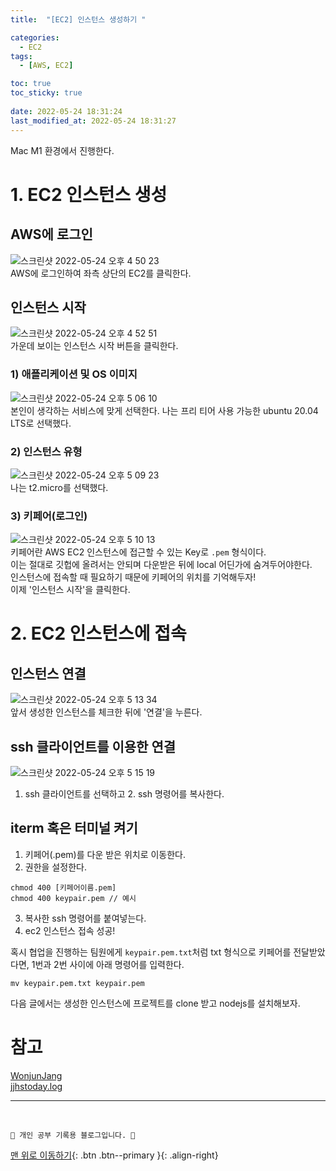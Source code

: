 ```yaml
---
title:  "[EC2] 인스턴스 생성하기 "

categories:
  - EC2
tags:
  - [AWS, EC2]

toc: true
toc_sticky: true
 
date: 2022-05-24 18:31:24
last_modified_at: 2022-05-24 18:31:27
---
```

Mac M1 환경에서 진행한다.
# 1. EC2 인스턴스 생성
## AWS에 로그인
![스크린샷 2022-05-24 오후 4 50 23](https://user-images.githubusercontent.com/59405576/169979169-f871716b-536b-4053-93a4-fd7f6d904f8a.png)<br>
AWS에 로그인하여 좌측 상단의 EC2를 클릭한다.

## 인스턴스 시작
![스크린샷 2022-05-24 오후 4 52 51](https://user-images.githubusercontent.com/59405576/169980285-a55886d8-92ae-4e08-922c-02ffbdf4a17d.png)<br>
가운데 보이는 인스턴스 시작 버튼을 클릭한다.

### 1) 애플리케이션 및 OS 이미지
![스크린샷 2022-05-24 오후 5 06 10](https://user-images.githubusercontent.com/59405576/169981743-4a83d024-1fdc-4f8c-8c79-ac2e774e43cd.png)<br>
본인이 생각하는 서비스에 맞게 선택한다. 나는 프리 티어 사용 가능한 ubuntu 20.04 LTS로 선택했다.

### 2) 인스턴스 유형
![스크린샷 2022-05-24 오후 5 09 23](https://user-images.githubusercontent.com/59405576/169982261-29d6ead9-0019-4f6b-ba4d-88a8f72c5dc4.png)<br>
나는 t2.micro를 선택했다.

### 3) 키페어(로그인)
![스크린샷 2022-05-24 오후 5 10 13](https://user-images.githubusercontent.com/59405576/169982379-297e766b-de11-4a73-9dd4-1fc9b5c938af.png)<br>
키페어란 AWS EC2 인스턴스에 접근할 수 있는 Key로 `.pem` 형식이다. <br>
이는 절대로 깃헙에 올려서는 안되며 다운받은 뒤에 local 어딘가에 숨겨두어야한다.<br>
인스턴스에 접속할 때 필요하기 때문에 키페어의 위치를 기억해두자!<br>
이제 '인스턴스 시작'을 클릭한다.

# 2. EC2 인스턴스에 접속
## 인스턴스 연결
![스크린샷 2022-05-24 오후 5 13 34](https://user-images.githubusercontent.com/59405576/169984442-c7129534-c143-4637-a0cd-432af501a0e1.png)<br>
앞서 생성한 인스턴스를 체크한 뒤에 '연결'을 누른다.

## ssh 클라이언트를 이용한 연결
![스크린샷 2022-05-24 오후 5 15 19](https://user-images.githubusercontent.com/59405576/169984774-cafd0daf-0a00-4cd5-aa95-0740617dae87.png)<br>
1. ssh 클라이언트를 선택하고 2. ssh 명령어를 복사한다.<br>

## iterm 혹은 터미널 켜기
1. 키페어(.pem)를 다운 받은 위치로 이동한다.
2. 권한을 설정한다.
```
chmod 400 [키페어이름.pem]
chmod 400 keypair.pem // 예시
```
3. 복사한 ssh 명령어를 붙여넣는다.
4. ec2 인스턴스 접속 성공!


혹시 협업을 진행하는 팀원에게 `keypair.pem.txt`처럼 txt 형식으로 키페어를 전달받았다면, 1번과 2번 사이에 아래 명령어를 입력한다.
```
mv keypair.pem.txt keypair.pem
```

다음 글에서는 생성한 인스턴스에 프로젝트를 clone 받고 nodejs를 설치해보자.




# 참고
[WonjunJang](https://wonjunjang.medium.com/aws-ec2-%EC%9D%B8%EC%8A%A4%ED%84%B4%EC%8A%A4%EC%97%90-node-js-express%EC%84%9C%EB%B2%84-%EC%98%AC%EB%A6%AC%EA%B8%B0-bb3b77ae4b73)<br>
[jjhstoday.log](https://velog.io/@jjhstoday/AWS-EC2%EC%97%90-React-Node.js-%EC%95%B1-%EB%B0%B0%ED%8F%AC%ED%95%98%EA%B8%B0-1-AWS-EC2-instance-%EC%83%9D%EC%84%B1)


***
<br>

    💛 개인 공부 기록용 블로그입니다. 👻

[맨 위로 이동하기](#){: .btn .btn--primary }{: .align-right}